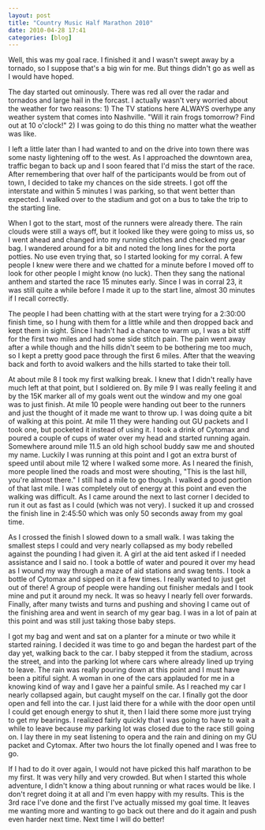 ```yaml
---
layout: post
title: "Country Music Half Marathon 2010"
date: 2010-04-28 17:41
categories: [blog]
---
```

Well, this was my goal race.  I finished it and I wasn't swept away by a tornado, so I suppose that's a big win for me.  But things didn't go as well as I would have hoped.

The day started out ominously.  There was red all over the radar and tornados and large hail in the forcast.  I actually wasn't very worried about the weather for two reasons: 1) The TV stations here ALWAYS overhype any weather system that comes into Nashville.  "Will it rain frogs tomorrow?  Find out at 10 o'clock!"  2) I was going to do this thing no matter what the weather was like.

I left a little later than I had wanted to and on the drive into town there was some nasty lightening off to the west.  As I approached the downtown area, traffic began to back up and I soon feared that I'd miss the start of the race.  After remembering that over half of the participants would be from out of town, I decided to take my chances on the side streets.  I got off the interstate and within 5 minutes I was parking, so that went better than expected.  I walked over to the stadium and got on a bus to take the trip to the starting line.

When I got to the start, most of the runners were already there.  The rain clouds were still a ways off, but it looked like they were going to miss us, so I went ahead and changed into my running clothes and checked my gear bag.  I wandered around for a bit and noted the long lines for the porta potties.  No use even trying that, so I started looking for my corral.  A few people I knew were there and we chatted for a minute before I moved off to look for other people I might know (no luck).  Then they sang the national anthem and started the race 15 minutes early.  Since I was in corral 23, it was still quite a while before I made it up to the start line, almost 30 minutes if I recall correctly.

The people I had been chatting with at the start were trying for a 2:30:00 finish time, so I hung with them for a little while and then dropped back and kept them in sight.  Since I hadn't had a chance to warm up, I was a bit stiff for the first two miles and had some side stitch pain.  The pain went away after a while though and the hills didn't seem to be bothering me too much, so I kept a pretty good pace through the first 6 miles.  After that the weaving back and forth to avoid walkers and the hills started to take their toll.

At about mile 8 I took my first walking break.  I knew that I didn't really have much left at that point, but I soldiered on.  By mile 9 I was really feeling it and by the 15K marker all of my goals went out the window and my one goal was to just finish.  At mile 10 people were handing out beer to the runners and just the thought of it made me want to throw up.  I was doing quite a bit of walking at this point.  At mile 11 they were handing out GU packets and I took one, but pocketed it instead of using it.  I took a drink of Cytomax and poured a couple of cups of water over my head and started running again.  Somewhere around mile 11.5 an old high school buddy saw me and shouted my name.  Luckily I was running at this point and I got an extra burst of speed until about mile 12 where I walked some more.  As I neared the finish, more people lined the roads and most were shouting, "This is the last hill, you're almost there."  I still had a mile to go though.  I walked a good portion of that last mile.  I was completely out of energy at this point and even the walking was difficult.  As I came around the next to last corner I decided to run it out as fast as I could (which was not very).  I sucked it up and crossed the finish line in 2:45:50 which was only 50 seconds away from my goal time.

As I crossed the finish I slowed down to a small walk.  I was taking the smallest steps I could and very nearly collapsed as my body rebelled against the pounding I had given it.  A girl at the aid tent asked if I needed assistance and I said no.  I took a bottle of water and poured it over my head as I wound my way through a maze of aid stations and swag tents.  I took a bottle of Cytomax and sipped on it a few times.  I really wanted to just get out of there!  A group of people were handing out finisher medals and I took mine and put it around my neck.  It was so heavy I nearly fell over forwards.  Finally, after many twists and turns and pushing and shoving I came out of the finishing area and went in search of my gear bag.  I was in a lot of pain at this point and was still just taking those baby steps.

I got my bag and went and sat on a planter for a minute or two while it started raining.  I decided it was time to go and began the hardest part of the day yet, walking back to the car.  I baby stepped it from the stadium, across the street, and into the parking lot where cars where already lined up trying to leave.  The rain was really pouring down at this point and I must have been a pitiful sight.  A woman in one of the cars applauded for me in a knowing kind of way and I gave her a painful smile.  As I reached my car I nearly collapsed again, but caught myself on the car.  I finally got the door open and fell into the car.  I just laid there for a while with the door open until I could get enough energy to shut it, then I laid there some more just trying to get my bearings.  I realized fairly quickly that I was going to have to wait a while to leave because my parking lot was closed due to the race still going on.  I lay there in my seat listening to opera and the rain and dining on my GU packet and Cytomax.  After two hours the lot finally opened and I was free to go.

If I had to do it over again, I would not have picked this half marathon to be my first.  It was very hilly and very crowded.  But when I started this whole adventure, I didn't know a thing about running or what races would be like.  I don't regret doing it at all and I'm even happy with my results.  This is the 3rd race I've done and the first I've actually missed my goal time.  It leaves me wanting more and wanting to go back out there and do it again and push even harder next time.  Next time I will do better!


